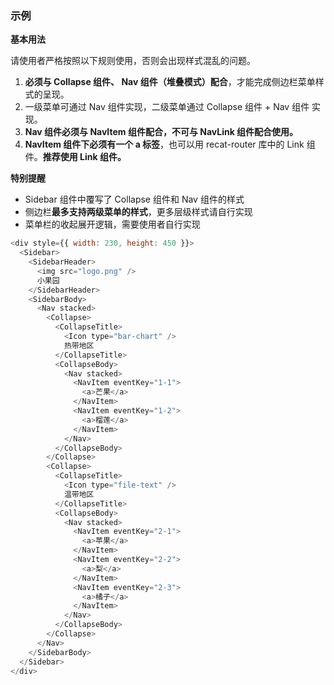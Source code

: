 ### 示例

**基本用法**

请使用者严格按照以下规则使用，否则会出现样式混乱的问题。

1. **必须与 Collapse 组件、 Nav 组件（堆叠模式）配合**，才能完成侧边栏菜单样式的呈现。
2. 一级菜单可通过 Nav 组件实现，二级菜单通过 Collapse 组件 + Nav 组件 实现。
3. **Nav 组件必须与 NavItem 组件配合，不可与 NavLink 组件配合使用。**
4. **NavItem 组件下必须有一个 a 标签**，也可以用 recat-router 库中的 Link 组件。**推荐使用 Link 组件。**

**特别提醒**

* Sidebar 组件中覆写了 Collapse 组件和 Nav 组件的样式
* 侧边栏**最多支持两级菜单的样式**，更多层级样式请自行实现
* 菜单栏的收起展开逻辑，需要使用者自行实现

```js
<div style={{ width: 230, height: 450 }}>
  <Sidebar>
    <SidebarHeader>
      <img src="logo.png" />
      小果园
    </SidebarHeader>
    <SidebarBody>
      <Nav stacked>
        <Collapse>
          <CollapseTitle>
            <Icon type="bar-chart" />
            热带地区
          </CollapseTitle>
          <CollapseBody>
            <Nav stacked>
              <NavItem eventKey="1-1">
                <a>芒果</a>
              </NavItem>
              <NavItem eventKey="1-2">
                <a>榴莲</a>
              </NavItem>
            </Nav>
          </CollapseBody>
        </Collapse>
        <Collapse>
          <CollapseTitle>
            <Icon type="file-text" />
            温带地区
          </CollapseTitle>
          <CollapseBody>
            <Nav stacked>
              <NavItem eventKey="2-1">
                <a>苹果</a>
              </NavItem>
              <NavItem eventKey="2-2">
                <a>梨</a>
              </NavItem>
              <NavItem eventKey="2-3">
                <a>橘子</a>
              </NavItem>
            </Nav>
          </CollapseBody>
        </Collapse>
      </Nav>
    </SidebarBody>
  </Sidebar>
</div>
```

